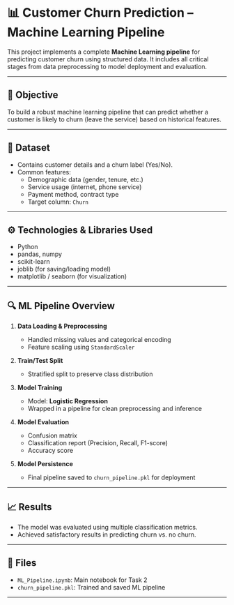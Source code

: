 # 📊 Customer Churn Prediction – Machine Learning Pipeline

This project implements a complete **Machine Learning pipeline** for predicting customer churn using structured data. It includes all critical stages from data preprocessing to model deployment and evaluation.

---

## 📌 Objective

To build a robust machine learning pipeline that can predict whether a customer is likely to churn (leave the service) based on historical features.

---

## 📁 Dataset

- Contains customer details and a churn label (Yes/No).
- Common features:
  - Demographic data (gender, tenure, etc.)
  - Service usage (internet, phone service)
  - Payment method, contract type
  - Target column: `Churn`

---

## ⚙️ Technologies & Libraries Used

- Python
- pandas, numpy
- scikit-learn
- joblib (for saving/loading model)
- matplotlib / seaborn (for visualization)

---

## 🔍 ML Pipeline Overview

1. **Data Loading & Preprocessing**
   - Handled missing values and categorical encoding
   - Feature scaling using `StandardScaler`

2. **Train/Test Split**
   - Stratified split to preserve class distribution

3. **Model Training**
   - Model: **Logistic Regression**
   - Wrapped in a pipeline for clean preprocessing and inference

4. **Model Evaluation**
   - Confusion matrix
   - Classification report (Precision, Recall, F1-score)
   - Accuracy score

5. **Model Persistence**
   - Final pipeline saved to `churn_pipeline.pkl` for deployment

---

## 📈 Results

- The model was evaluated using multiple classification metrics.
- Achieved satisfactory results in predicting churn vs. no churn.

---

## 📂 Files

- `ML_Pipeline.ipynb`: Main notebook for Task 2
- `churn_pipeline.pkl`: Trained and saved ML pipeline

---
